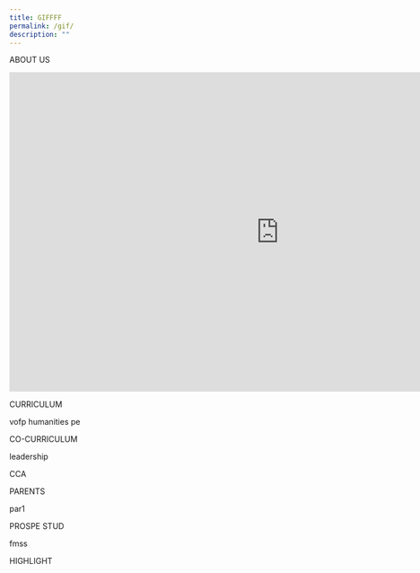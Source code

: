 ```yaml
---
title: GIFFFF
permalink: /gif/
description: ""
---
```

ABOUT US

<iframe allowfullscreen="true" height="569" width="960" frameborder="0" src="https://docs.google.com/presentation/d/e/2PACX-1vQXWSdrWg244QsPHGjE2Iss0ZuLKdSxYkOLb1AO9DtxL3lLmoBUIH2cmo1zR03Q04gKUgYup0Q4sdvZ/embed?start=false&amp;loop=false&amp;delayms=3000"></iframe>



CURRICULUM

vofp
humanities
pe

CO-CURRICULUM

leadership

CCA


PARENTS

par1

PROSPE STUD

fmss

HIGHLIGHT